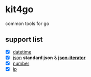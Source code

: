 # kit4go

common tools for go

## support list

- [x] [datetime](./datetime)
- [x] [json](./json) **standard json** & [**json-iterator**](https://github.com/json-iterator/go.git)
- [x] [number](./number)
- [x] [ip](./ip)

